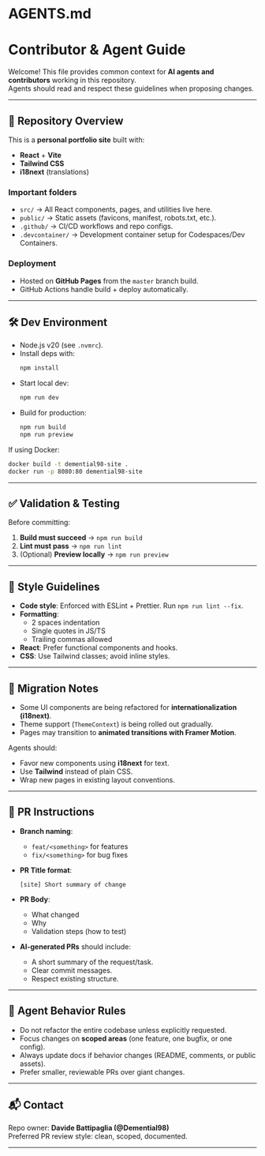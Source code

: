 # AGENTS.md

# Contributor & Agent Guide

Welcome! This file provides common context for **AI agents and contributors** working in this repository.  
Agents should read and respect these guidelines when proposing changes.

---

## 📂 Repository Overview

This is a **personal portfolio site** built with:

- **React** + **Vite**
- **Tailwind CSS**
- **i18next** (translations)

### Important folders

- `src/` → All React components, pages, and utilities live here.
- `public/` → Static assets (favicons, manifest, robots.txt, etc.).
- `.github/` → CI/CD workflows and repo configs.
- `.devcontainer/` → Development container setup for Codespaces/Dev Containers.

### Deployment

- Hosted on **GitHub Pages** from the `master` branch build.
- GitHub Actions handle build + deploy automatically.

---

## 🛠️ Dev Environment

- Node.js v20 (see `.nvmrc`).
- Install deps with:
  ```bash
  npm install
  ```
- Start local dev:
  ```bash
  npm run dev
  ```
- Build for production:
  ```bash
  npm run build
  npm run preview
  ```

If using Docker:

```bash
docker build -t demential98-site .
docker run -p 8080:80 demential98-site
```

---

## ✅ Validation & Testing

Before committing:

1. **Build must succeed** → `npm run build`
2. **Lint must pass** → `npm run lint`
3. (Optional) **Preview locally** → `npm run preview`

---

## 🎨 Style Guidelines

- **Code style**: Enforced with ESLint + Prettier. Run `npm run lint --fix`.
- **Formatting**:
  - 2 spaces indentation
  - Single quotes in JS/TS
  - Trailing commas allowed
- **React**: Prefer functional components and hooks.
- **CSS**: Use Tailwind classes; avoid inline styles.

---

## 🚦 Migration Notes

- Some UI components are being refactored for **internationalization (i18next)**.
- Theme support (`ThemeContext`) is being rolled out gradually.
- Pages may transition to **animated transitions with Framer Motion**.

Agents should:

- Favor new components using **i18next** for text.
- Use **Tailwind** instead of plain CSS.
- Wrap new pages in existing layout conventions.

---

## 🔄 PR Instructions

- **Branch naming**:
  - `feat/<something>` for features
  - `fix/<something>` for bug fixes
- **PR Title format**:

  ```
  [site] Short summary of change
  ```

- **PR Body**:

  - What changed
  - Why
  - Validation steps (how to test)

- **AI-generated PRs** should include:
  - A short summary of the request/task.
  - Clear commit messages.
  - Respect existing structure.

---

## 🤖 Agent Behavior Rules

- Do not refactor the entire codebase unless explicitly requested.
- Focus changes on **scoped areas** (one feature, one bugfix, or one config).
- Always update docs if behavior changes (README, comments, or public assets).
- Prefer smaller, reviewable PRs over giant changes.

---

## 📬 Contact

Repo owner: **Davide Battipaglia (@Demential98)**  
Preferred PR review style: clean, scoped, documented.

---
